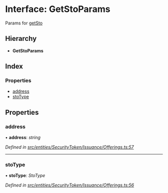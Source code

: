 # Interface: GetStoParams

Params for [getSto](../classes/entities.securitytoken.issuance.offerings.md#getsto)

## Hierarchy

* **GetStoParams**

## Index

### Properties

* [address](entities.securitytoken.issuance.getstoparams.md#address)
* [stoType](entities.securitytoken.issuance.getstoparams.md#stotype)

## Properties

###  address

• **address**: *string*

*Defined in [src/entities/SecurityToken/Issuance/Offerings.ts:57](https://github.com/PolymathNetwork/polymath-sdk/blob/1abe1ae/src/entities/SecurityToken/Issuance/Offerings.ts#L57)*

___

###  stoType

• **stoType**: *StoType*

*Defined in [src/entities/SecurityToken/Issuance/Offerings.ts:56](https://github.com/PolymathNetwork/polymath-sdk/blob/1abe1ae/src/entities/SecurityToken/Issuance/Offerings.ts#L56)*
